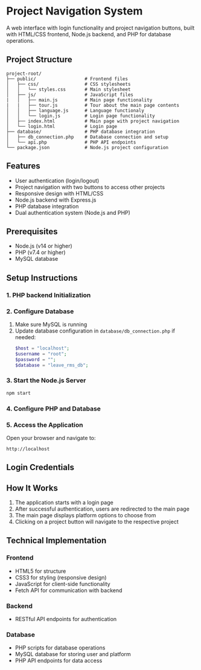 # Project Navigation System

A web interface with login functionality and project navigation buttons, built with HTML/CSS frontend, Node.js backend, and PHP for database operations.

## Project Structure

```
project-root/
├── public/                  # Frontend files
│   ├── css/                 # CSS stylesheets
│   │   └── styles.css       # Main stylesheet
│   ├── js/                  # JavaScript files
|   │   ├── main.js          # Main page functionality
|   |   ├── tour.js          # Tour about the main page contents
│   │   ├── language.js      # Language functionaly
│   │   └── login.js         # Login page functionality
│   ├── index.html           # Main page with project navigation
│   └── login.html           # Login page
├── database/                # PHP database integration
│   ├── db_connection.php    # Database connection and setup
│   └── api.php              # PHP API endpoints
└── package.json             # Node.js project configuration
```

## Features

- User authentication (login/logout)
- Project navigation with two buttons to access other projects
- Responsive design with HTML/CSS
- Node.js backend with Express.js
- PHP database integration
- Dual authentication system (Node.js and PHP)

## Prerequisites

- Node.js (v14 or higher)
- PHP (v7.4 or higher)
- MySQL database

## Setup Instructions

### 1. PHP backend Initialization



### 2. Configure Database

1. Make sure MySQL is running
2. Update database configuration in `database/db_connection.php` if needed:
   ```php
   $host = "localhost";
   $username = "root";
   $password = "";
   $database = "leave_rms_db";
   ```

### 3. Start the Node.js Server

```bash
npm start
```

### 4. Configure PHP and Database


### 5. Access the Application

Open your browser and navigate to:
```
http://localhost
```

## Login Credentials



## How It Works

1. The application starts with a login page
2. After successful authentication, users are redirected to the main page
3. The main page displays platform options to choose from
4. Clicking on a project button will navigate to the respective project

## Technical Implementation

### Frontend
- HTML5 for structure
- CSS3 for styling (responsive design)
- JavaScript for client-side functionality
- Fetch API for communication with backend

### Backend
- RESTful API endpoints for authentication

### Database
- PHP scripts for database operations
- MySQL database for storing user and platform
- PHP API endpoints for data access

